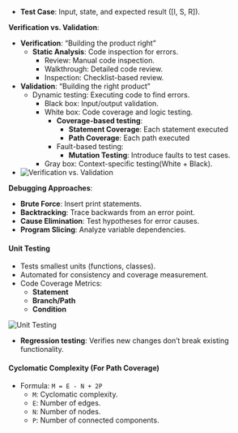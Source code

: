 - **Test Case**: Input, state, and expected result ([I, S, R]).

**Verification vs. Validation**:
   - **Verification**: “Building the product right”
      - **Static Analysis**: Code inspection for errors.
         - Review: Manual code inspection.
         - Walkthrough: Detailed code review.
         - Inspection: Checklist-based review.
   - **Validation**: “Building the right product”
      - Dynamic testing: Executing code to find errors.
         - Black box: Input/output validation.
         - White box: Code coverage and logic testing.
            - **Coverage-based testing**:
               - **Statement Coverage**: Each statement executed
               - **Path Coverage**: Each path executed
            - Fault-based testing:
               - **Mutation Testing**: Introduce faults to test cases.
         - Gray box: Context-specific testing(White + Black).
   - ![Verification vs. Validation](../../Files/third-semester/sd/4.png)

**Debugging Approaches**:
- **Brute Force**: Insert print statements.
- **Backtracking**: Trace backwards from an error point.
- **Cause Elimination**: Test hypotheses for error causes.
- **Program Slicing**: Analyze variable dependencies.


#### **Unit Testing**
- Tests smallest units (functions, classes).
- Automated for consistency and coverage measurement.
- Code Coverage Metrics:
  - **Statement**
  - **Branch/Path**
  - **Condition**

![Unit Testing](../../Files/third-semester/sd/5.png)
- **Regression testing**: Verifies new changes don’t break existing functionality.
#### Cyclomatic Complexity (For Path Coverage)
- Formula: `M = E - N + 2P`
  - `M`: Cyclomatic complexity.
  - `E`: Number of edges.
  - `N`: Number of nodes.
  - `P`: Number of connected components.